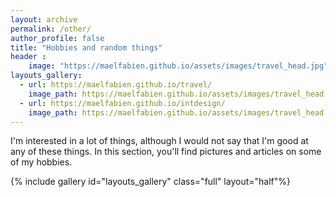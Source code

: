 ```yaml
---
layout: archive
permalink: /other/
author_profile: false
title: "Hobbies and random things"
header :
    image: "https://maelfabien.github.io/assets/images/travel_head.jpg"
layouts_gallery:
  - url: https://maelfabien.github.io/travel/
    image_path: https://maelfabien.github.io/assets/images/travel_head.jpg
  - url: https://maelfabien.github.io/intdesign/
    image_path: https://maelfabien.github.io/assets/images/travel_head.jpg
---
```


I'm interested in a lot of things, although I would not say that I'm good at any of these things. In this section, you'll find pictures and articles on some of my hobbies.

{% include gallery id="layouts_gallery" class="full" layout="half"%}
